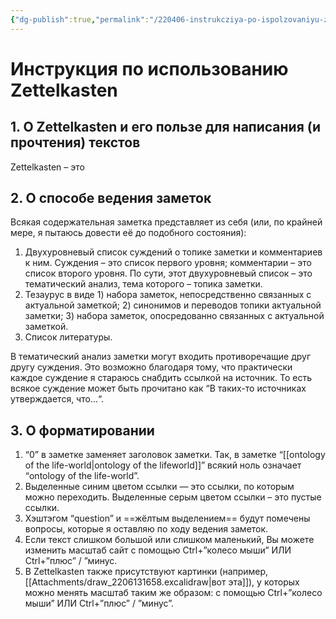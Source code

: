 ```yaml
---
{"dg-publish":true,"permalink":"/220406-instrukcziya-po-ispolzovaniyu-zettelkasten/","dgHomeLink":false,"dgPassFrontmatter":false}
---
```


# Инструкция по использованию Zettelkasten


## 1. О Zettelkasten и его пользе для написания (и прочтения) текстов
Zettelkasten – это






## 2. О способе ведения заметок
Всякая содержательная заметка представляет из себя (или, по крайней мере, я пытаюсь довести её до подобного состояния):
1. Двухуровневый список суждений о топике заметки и комментариев к ним. Суждения – это список первого уровня; комментарии – это список второго уровня. По сути, этот двухуровневый список – это тематический анализ, тема которого – топика заметки.
2. Тезаурус в виде 1) набора заметок, непосредственно связанных с актуальной заметкой; 2) синонимов и переводов топики актуальной заметки; 3) набора заметок, опосредованно связанных с актуальной заметкой.
3. Список литературы.

В тематический анализ заметки могут входить противоречащие друг другу суждения. Это возможно благодаря тому, что практически каждое суждение я стараюсь снабдить ссылкой на источник. То есть всякое суждение может быть прочитано как “В таких-то источниках утверждается, что…“.


## 3. О форматировании
1. “0” в заметке заменяет заголовок заметки. Так, в заметке “[[ontology of the life-world|ontology of the lifeworld]]” всякий ноль означает “ontology of the life-world”.
2. Выделенные синим цветом ссылки — это ссылки, по которым можно переходить. Выделенные серым цветом ссылки – это пустые ссылки.
3. Хэштэгом “question” и ==жёлтым выделением== будут помечены вопросы, которые я оставляю по ходу ведения заметок.
4. Если текст слишком большой или слишком маленький, Вы можете изменить масштаб сайт с помощью Ctrl+”колесо мыши” ИЛИ Ctrl+”плюс” / ”минус.
5. В Zettelkasten также присутствуют картинки (например, [[Attachments/draw_2206131658.excalidraw|вот эта]]), у которых можно менять масштаб таким же образом: с помощью Ctrl+”колесо мыши” ИЛИ Ctrl+”плюс” / ”минус”.
